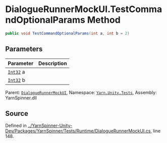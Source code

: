 # DialogueRunnerMockUI.TestCommandOptionalParams Method


```csharp
public void TestCommandOptionalParams(int a, int b = 2)
```

## Parameters
|Parameter|Description|
|:---|:---|
|[`Int32`](https://docs.microsoft.com/dotnet/api/System.Int32) a||
|[`Int32`](https://docs.microsoft.com/dotnet/api/System.Int32) b||


<div class="class-metadata">

Parent: [`DialogueRunnerMockUI`](/api/csharp/yarn.unity.tests/dialoguerunnermockui.md), Namespace: [`Yarn.Unity.Tests`](/api/csharp/yarn.unity.tests/README.md), Assembly: YarnSpinner.dll
</div>

## Source
Defined in [../YarnSpinner-Unity-Dev/Packages/YarnSpinner/Tests/Runtime/DialogueRunnerMockUI.cs](https://github.com/YarnSpinnerTool/YarnSpinner-Unity//blob/develop/Tests/Runtime/DialogueRunnerMockUI.cs#L148), line 148.
